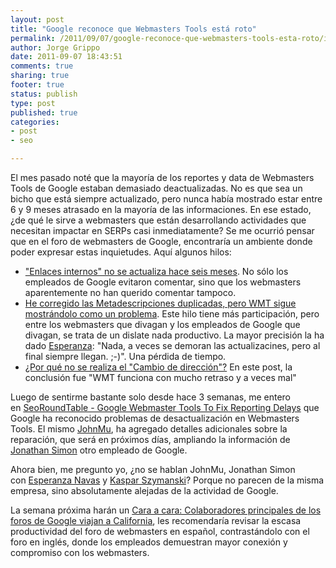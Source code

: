 ```yaml
--- 
layout: post
title: "Google reconoce que Webmasters Tools está roto"
permalink: /2011/09/07/google-reconoce-que-webmasters-tools-esta-roto/index.html
author: Jorge Grippo
date: 2011-09-07 18:43:51
comments: true
sharing: true
footer: true
status: publish
type: post
published: true
categories: 
- post
- seo

---
```

<!-- 238 -->
El mes pasado noté que la mayoría de los reportes y data de Webmasters Tools de Google estaban demasiado deactualizadas. No es que sea un bicho que está siempre actualizado, pero nunca había mostrado estar entre 6 y 9 meses atrasado en la mayoría de las informaciones. <!--more-->En ese estado, ¿de qué le sirve a webmasters que están desarrollando actividades que necesitan impactar en SERPs casi inmediatamente? Se me ocurrió pensar que en el foro de webmasters de Google, encontraría un ambiente donde poder expresar estas inquietudes. Aquí algunos hilos:
<ul>
	<li><a href="https://www.google.com/support/forum/p/webmasters/thread?tid=65382badc935a7e1&amp;hl=es" target="_blank">"Enlaces internos" no se actualiza hace seis meses</a>. No sólo los empleados de Google evitaron comentar, sino que los webmasters aparentemente no han querido comentar tampoco.</li>
	<li><a href="https://www.google.com/support/forum/p/webmasters/thread?tid=7ff958d9e699927a&amp;hl=es" target="_blank">He corregido las Metadescripciones duplicadas, pero WMT sigue mostrándolo como un problema</a>. Este hilo tiene más participación, pero entre los webmasters que divagan y los empleados de Google que divagan, se trata de un dislate nada productivo. La mayor precisión la ha dado <a href="https://www.google.com/support/forum/p/webmasters/user?userid=14864418435858600394&amp;hl=es" target="_blank">Esperanza</a>: "Nada, a veces se demoran las actualizacines, pero al final siempre llegan. ;-)". Una pérdida de tiempo.</li>
	<li><a href="https://www.google.com/support/forum/p/webmasters/thread?tid=663e69ef77ffa0d9&amp;hl=es" target="_blank">¿Por qué no se realiza el "Cambio de dirección"?</a> En este post, la conclusión fue "WMT funciona con mucho retraso y a veces mal"</li>
</ul>
Luego de sentirme bastante solo desde hace 3 semanas, me entero en <a href="https://www.seroundtable.com/google-webmaster-tools-delays-13982.html">SeoRoundTable - Google Webmaster Tools To Fix Reporting Delays</a> que Google ha reconocido problemas de desactualización en Webmasters Tools. El mismo <a href="https://www.google.com/support/forum/p/Webmasters/user?userid=03856587199021041525&amp;hl=en">JohnMu</a>, ha agregado detalles adicionales sobre la reparación, que será en próximos días, ampliando la información de <a href="https://www.google.com/support/forum/p/Webmasters/user?userid=01154058914633357864&amp;hl=en">Jonathan Simon</a> otro empleado de Google.

Ahora bien, me pregunto yo, ¿no se hablan JohnMu, Jonathan Simon con <a href="https://plus.google.com/116454053076386107961/about?hl=es">Esperanza Navas</a> y <a href="https://plus.google.com/105501965108087246894/about">Kaspar Szymanski</a>? Porque no parecen de la misma empresa, sino absolutamente alejadas de la actividad de Google.

La semana próxima harán un <a href="https://googlewebmaster-es.blogspot.com/2011/09/cara-cara-colaboradores-principales-de.html">Cara a cara: Colaboradores principales de los foros de Google viajan a California</a>, les recomendaría revisar la escasa productividad del foro de webmasters en español, contrastándolo con el foro en inglés, donde los empleados demuestran mayor conexión y compromiso con los webmasters.

&nbsp;


